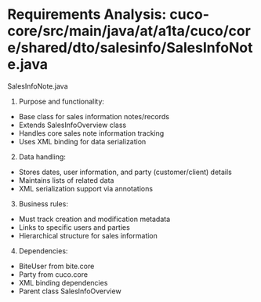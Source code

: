 # Requirements Analysis: cuco-core/src/main/java/at/a1ta/cuco/core/shared/dto/salesinfo/SalesInfoNote.java

SalesInfoNote.java
1. Purpose and functionality:
- Base class for sales information notes/records
- Extends SalesInfoOverview class
- Handles core sales note information tracking
- Uses XML binding for data serialization

2. Data handling:
- Stores dates, user information, and party (customer/client) details
- Maintains lists of related data
- XML serialization support via annotations

3. Business rules:
- Must track creation and modification metadata
- Links to specific users and parties
- Hierarchical structure for sales information

4. Dependencies:
- BiteUser from bite.core
- Party from cuco.core
- XML binding dependencies
- Parent class SalesInfoOverview